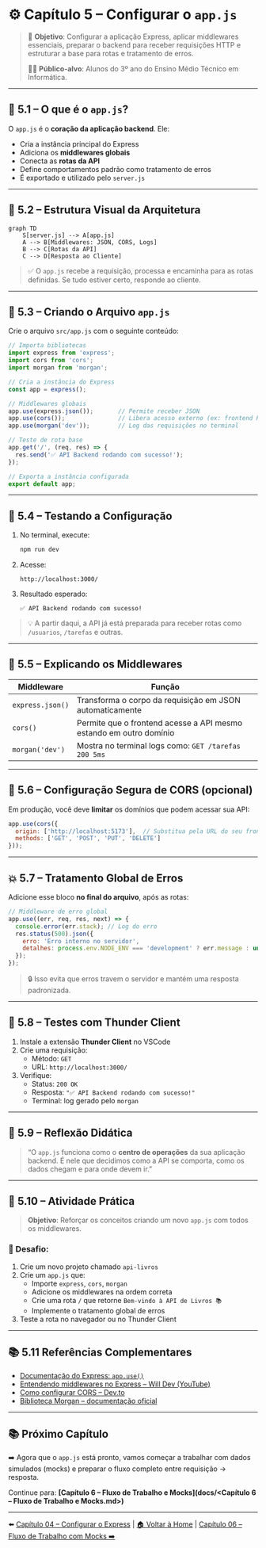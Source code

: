 # ⚙️ Capítulo 5 – Configurar o `app.js`

> 🎯 **Objetivo**: Configurar a aplicação Express, aplicar middlewares essenciais, preparar o backend para receber requisições HTTP e estruturar a base para rotas e tratamento de erros.
>
> 👨‍🎓 **Público-alvo**: Alunos do 3º ano do Ensino Médio Técnico em Informática.

---

## 🧠 5.1 – O que é o `app.js`?

O `app.js` é o **coração da aplicação backend**. Ele:

- Cria a instância principal do Express
- Adiciona os **middlewares globais**
- Conecta as **rotas da API**
- Define comportamentos padrão como tratamento de erros
- É exportado e utilizado pelo `server.js`

---

## 🧩 5.2 – Estrutura Visual da Arquitetura

```mermaid
graph TD
    S[server.js] --> A[app.js]
    A --> B[Middlewares: JSON, CORS, Logs]
    B --> C[Rotas da API]
    C --> D[Resposta ao Cliente]
```

> ✅ O `app.js` recebe a requisição, processa e encaminha para as rotas definidas. Se tudo estiver certo, responde ao cliente.

------

## 🧱 5.3 – Criando o Arquivo `app.js`

Crie o arquivo `src/app.js` com o seguinte conteúdo:

```javascript
// Importa bibliotecas
import express from 'express';
import cors from 'cors';
import morgan from 'morgan';

// Cria a instância do Express
const app = express();

// Middlewares globais
app.use(express.json());       // Permite receber JSON
app.use(cors());               // Libera acesso externo (ex: frontend React)
app.use(morgan('dev'));        // Log das requisições no terminal

// Teste de rota base
app.get('/', (req, res) => {
  res.send('✅ API Backend rodando com sucesso!');
});

// Exporta a instância configurada
export default app;
```

------

## 🧪 5.4 – Testando a Configuração

1. No terminal, execute:

   ```bash
   npm run dev
   ```

2. Acesse:

   ```
   http://localhost:3000/
   ```

3. Resultado esperado:

   ```
   ✅ API Backend rodando com sucesso!
   ```

> 💡 A partir daqui, a API já está preparada para receber rotas como `/usuarios`, `/tarefas` e outras.

------

## 🧠 5.5 – Explicando os Middlewares

| Middleware       | Função                                                       |
| ---------------- | ------------------------------------------------------------ |
| `express.json()` | Transforma o corpo da requisição em JSON automaticamente     |
| `cors()`         | Permite que o frontend acesse a API mesmo estando em outro domínio |
| `morgan('dev')`  | Mostra no terminal logs como: `GET /tarefas 200 5ms`         |

------

## 🔐 5.6 – Configuração Segura de CORS (opcional)

Em produção, você deve **limitar** os domínios que podem acessar sua API:

```javascript
app.use(cors({
  origin: ['http://localhost:5173'],  // Substitua pela URL do seu frontend
  methods: ['GET', 'POST', 'PUT', 'DELETE']
}));
```

------

## 💥 5.7 – Tratamento Global de Erros

Adicione esse bloco **no final do arquivo**, após as rotas:

```javascript
// Middleware de erro global
app.use((err, req, res, next) => {
  console.error(err.stack); // Log do erro
  res.status(500).json({
    erro: 'Erro interno no servidor',
    detalhes: process.env.NODE_ENV === 'development' ? err.message : undefined
  });
});
```

> 🔒 Isso evita que erros travem o servidor e mantém uma resposta padronizada.

------

## 🧪 5.8 – Testes com Thunder Client

1. Instale a extensão **Thunder Client** no VSCode
2. Crie uma requisição:
   - Método: `GET`
   - URL: `http://localhost:3000/`
3. Verifique:
   - Status: `200 OK`
   - Resposta: `"✅ API Backend rodando com sucesso!"`
   - Terminal: log gerado pelo `morgan`

------

## 🤔 5.9 – Reflexão Didática

> “O `app.js` funciona como o **centro de operações** da sua aplicação backend. É nele que decidimos como a API se comporta, como os dados chegam e para onde devem ir.”

------

## 🧠 5.10 – Atividade Prática

> **Objetivo**: Reforçar os conceitos criando um novo `app.js` com todos os middlewares.

### 📌 Desafio:

1. Crie um novo projeto chamado `api-livros`
2. Crie um `app.js` que:
   - Importe `express`, `cors`, `morgan`
   - Adicione os middlewares na ordem correta
   - Crie uma rota `/` que retorne `Bem-vindo à API de Livros 📚`
   - Implemente o tratamento global de erros
3. Teste a rota no navegador ou no Thunder Client

---

## 📚 5.11 Referências Complementares

- [Documentação do Express: `app.use()`](https://expressjs.com/pt-br/api.html#app.use)
- [Entendendo middlewares no Express – Will Dev (YouTube)](https://www.youtube.com/watch?v=lY6icfhap2o)
- [Como configurar CORS – Dev.to](https://dev.to/raphaelchaula/entendendo-o-cors-de-forma-simples-1e14)
- [Biblioteca Morgan – documentação oficial](https://www.npmjs.com/package/morgan)

---

## 📚 Próximo Capítulo

➡️ Agora que o `app.js` está pronto, vamos começar a trabalhar com dados simulados (mocks) e preparar o fluxo completo entre requisição → resposta.

Continue para: **[Capítulo 6 – Fluxo de Trabalho e Mocks](docs/<Capítulo 6 – Fluxo de Trabalho e Mocks.md>)**

------

⬅️ [Capítulo 04 – Configurar o Express](<Capítulo 04 – Configurar o Express.md>) | [🏠 Voltar à Home](<README.md>) | [Capítulo 06 – Fluxo de Trabalho com Mocks ➡️](<Capítulo 06 – Fluxo de Trabalho com Mocks.md>)
